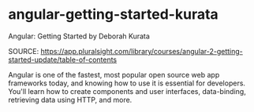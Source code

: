 # angular-getting-started-kurata
Angular: Getting Started by Deborah Kurata

SOURCE: https://app.pluralsight.com/library/courses/angular-2-getting-started-update/table-of-contents

Angular is one of the fastest, most popular open source web app frameworks today, and knowing how to use it is essential for developers. You'll learn how to create components and user interfaces, data-binding, retrieving data using HTTP, and more.

